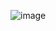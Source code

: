 ![image](https://github.com/ezzeddinp/simple-calculator-java/assets/87559497/12014881-9d14-4908-8de2-3d31af3d22ca)
